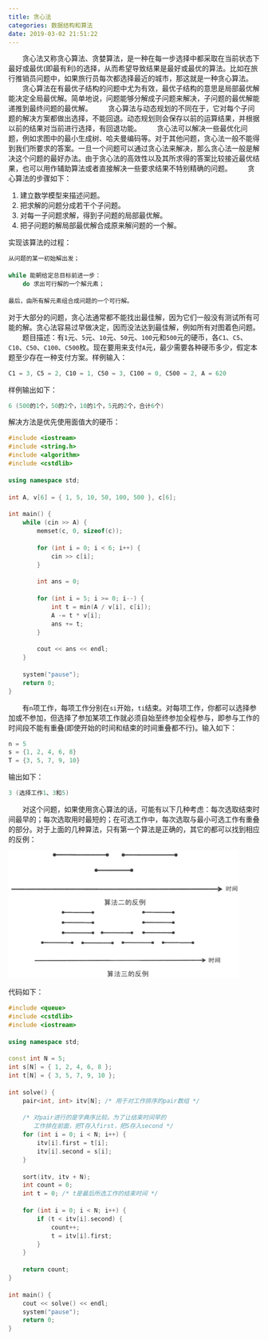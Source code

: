 ```yaml
---
title: 贪心法
categories: 数据结构和算法
date: 2019-03-02 21:51:22
---
```

&emsp;&emsp;贪心法又称贪心算法、贪婪算法，是一种在每一步选择中都采取在当前状态下最好或最优(即最有利)的选择，从而希望导致结果是最好或最优的算法。比如在旅行推销员问题中，如果旅行员每次都选择最近的城市，那这就是一种贪心算法。<!--more-->
&emsp;&emsp;贪心算法在有最优子结构的问题中尤为有效，最优子结构的意思是局部最优解能决定全局最优解。简单地说，问题能够分解成子问题来解决，子问题的最优解能递推到最终问题的最优解。
&emsp;&emsp;贪心算法与动态规划的不同在于，它对每个子问题的解决方案都做出选择，不能回退。动态规划则会保存以前的运算结果，并根据以前的结果对当前进行选择，有回退功能。
&emsp;&emsp;贪心法可以解决一些最优化问题，例如求图中的最小生成树、哈夫曼编码等。对于其他问题，贪心法一般不能得到我们所要求的答案。一旦一个问题可以通过贪心法来解决，那么贪心法一般是解决这个问题的最好办法。由于贪心法的高效性以及其所求得的答案比较接近最优结果，也可以用作辅助算法或者直接解决一些要求结果不特别精确的问题。
&emsp;&emsp;贪心算法的步骤如下：

1. 建立数学模型来描述问题。
2. 把求解的问题分成若干个子问题。
3. 对每一子问题求解，得到子问题的局部最优解。
4. 把子问题的解局部最优解合成原来解问题的一个解。

实现该算法的过程：

``` cpp
从问题的某一初始解出发；

while 能朝给定总目标前进一步：
    do 求出可行解的一个解元素；

最后，由所有解元素组合成问题的一个可行解。
```

对于大部分的问题，贪心法通常都不能找出最佳解，因为它们一般没有测试所有可能的解。贪心法容易过早做决定，因而没法达到最佳解，例如所有对图着色问题。
&emsp;&emsp;题目描述：有`1`元、`5`元、`10`元、`50`元、`100`元和`500`元的硬币，各`C1`、`C5`、`C10`、`C50`、`C100`、`C500`枚。现在要用来支付`A`元，最少需要各种硬币多少，假定本题至少存在一种支付方案。样例输入：

``` cpp
C1 = 3, C5 = 2, C10 = 1, C50 = 3, C100 = 0, C500 = 2, A = 620
```

样例输出如下：

``` cpp
6 (500的1个，50的2个，10的1个，5元的2个，合计6个)
```

解决方法是优先使用面值大的硬币：

``` cpp
#include <iostream>
#include <string.h>
#include <algorithm>
#include <cstdlib>

using namespace std;

int A, v[6] = { 1, 5, 10, 50, 100, 500 }, c[6];

int main() {
    while (cin >> A) {
        memset(c, 0, sizeof(c));

        for (int i = 0; i < 6; i++) {
            cin >> c[i];
        }

        int ans = 0;

        for (int i = 5; i >= 0; i--) {
            int t = min(A / v[i], c[i]);
            A -= t * v[i];
            ans += t;
        }

        cout << ans << endl;
    }

    system("pause");
    return 0;
}
```

&emsp;&emsp;有`n`项工作，每项工作分别在`si`开始，`ti`结束。对每项工作，你都可以选择参加或不参加，但选择了参加某项工作就必须自始至终参加全程参与，即参与工作的时间段不能有重叠(即使开始的时间和结束的时间重叠都不行)。输入如下：

``` cpp
n = 5
s = {1, 2, 4, 6, 8}
T = {3, 5, 7, 9, 10}
```

输出如下：

``` cpp
3 (选择工作1、3和5)
```

&emsp;&emsp;对这个问题，如果使用贪心算法的话，可能有以下几种考虑：每次选取结束时间最早的；每次选取用时最短的；在可选工作中，每次选取与最小可选工作有重叠的部分。对于上面的几种算法，只有第一个算法是正确的，其它的都可以找到相应的反例：

<img src="./贪心法/1.png" height="254" width="462">

代码如下：

``` cpp
#include <queue>
#include <cstdlib>
#include <iostream>

using namespace std;

const int N = 5;
int s[N] = { 1, 2, 4, 6, 8 };
int t[N] = { 3, 5, 7, 9, 10 };

int solve() {
    pair<int, int> itv[N]; /* 用于对工作排序的pair数组 */

    /* 对pair进行的是字典序比较。为了让结束时间早的
       工作排在前面，把T存入first，把S存入second */
    for (int i = 0; i < N; i++) {
        itv[i].first = t[i];
        itv[i].second = s[i];
    }

    sort(itv, itv + N);
    int count = 0;
    int t = 0; /* t是最后所选工作的结束时间 */

    for (int i = 0; i < N; i++) {
        if (t < itv[i].second) {
            count++;
            t = itv[i].first;
        }
    }

    return count;
}

int main() {
    cout << solve() << endl;
    system("pause");
    return 0;
}
```
